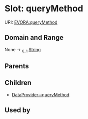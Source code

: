 
# Slot: queryMethod



URI: [EVORA:queryMethod](https://evora-project.eu/queryMethod)


## Domain and Range

None &#8594;  <sub>0..1</sub> [String](types/String.md)

## Parents


## Children

 *  [DataProvider➞queryMethod](DataProvider_queryMethod.md)

## Used by

